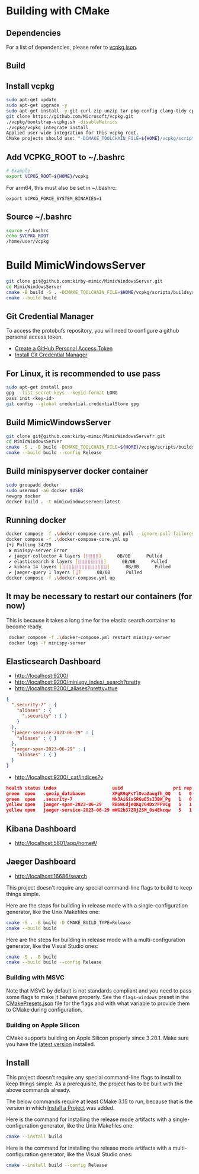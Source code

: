 # Building with CMake

## Dependencies

For a list of dependencies, please refer to [vcpkg.json](vcpkg.json).

## Build

## Install vcpkg
```sh
sudo apt-get update
sudo apt-get upgrade -y
sudo apt-get install -y git curl zip unzip tar pkg-config clang-tidy cppcheck cmake build-essential ninja-build
git clone https://github.com/Microsoft/vcpkg.git
./vcpkg/bootstrap-vcpkg.sh -disableMetrics
./vcpkg/vcpkg integrate install
Applied user-wide integration for this vcpkg root.
CMake projects should use: "-DCMAKE_TOOLCHAIN_FILE=${HOME}/vcpkg/scripts/buildsystems/vcpkg.cmake"
```

## Add VCPKG_ROOT to ~/.bashrc
```sh
# Example
export VCPKG_ROOT=${HOME}/vcpkg
```
For arm64, this must also be set in ~/.bashrc:
```
export VCPKG_FORCE_SYSTEM_BINARIES=1
```
## Source ~/.bashrc
```sh
source ~/.bashrc
echo $VCPKG_ROOT
/home/user/vcpkg
```
# Build MimicWindowsServer
```sh
git clone git@github.com:kirby-mimic/MimicWindowsServer.git
cd MimicWindowsServer
cmake -B build -S . -DCMAKE_TOOLCHAIN_FILE=$HOME/vcpkg/scripts/buildsystems/vcpkg.cmake
cmake --build build
```

## Git Credential Manager
To access the protobufs repository, you will need to configure a github personal access token.
- [Create a GitHub Personal Access Token](https://docs.github.com/en/authentication/keeping-your-account-and-data-secure/managing-your-personal-access-tokens)
- [Install Git Credential Manager](https://github.com/git-ecosystem/git-credential-manager/blob/release/docs/install.md)

## For Linux, it is recommended to use pass
```sh
sudo apt-get install pass
gpg --list-secret-keys --keyid-format LONG
pass init <key-id>
git config --global credential.credentialStore gpg
```

## Build MimicWindowsServer
```sh
git clone git@github.com:kirby-mimic/MimicWindowsServefr.git
cd MimicWindowsServer
cmake -S . -B build -DCMAKE_TOOLCHAIN_FILE=${HOME}/vcpkg/scripts/buildsystems/vcpkg.cmake --preset=ci-ubuntu
cmake --build build --config Release
```

## Build minispyserver docker container
```sh
sudo groupadd docker
sudo usermod -aG docker $USER
newgrp docker
docker build . -t mimicwindowsserver:latest
```

## Running docker
```sh
docker compose -f .\docker-compose-core.yml pull --ignore-pull-failures
docker compose -f .\docker-compose-core.yml up
[+] Pulling 34/29
 ✘ minispy-server Error                                                                                                                                                                                                         1.3s
 ✔ jaeger-collector 4 layers [⣿⣿⣿⣿]      0B/0B      Pulled                                                                                                                                                                      8.0s
 ✔ elasticsearch 8 layers [⣿⣿⣿⣿⣿⣿⣿⣿]      0B/0B      Pulled                                                                                                                                                                     9.8s
 ✔ kibana 14 layers [⣿⣿⣿⣿⣿⣿⣿⣿⣿⣿⣿⣿⣿⣿]      0B/0B      Pulled                                                                                                                                                                    15.8s
 ✔ jaeger-query 1 layers [⣿]      0B/0B      Pulled                                                                                                                                                                             7.8s
docker compose -f .\docker-compose.yml up
```

## It may be necessary to restart our containers (for now)
This is because it takes a long time for the elastic search container to become ready.
```sh
 docker compose -f .\docker-compose.yml restart minispy-server
 docker logs -f minispy-server
```

## Elasticsearch Dashboard 
- [http://localhost:9200/](http://localhost:9200/)
- [http://localhost:9200/minispy_index/_search?pretty](http://localhost:9200/minispy_index/_search?pretty)
- [http://localhost:9200/_aliases?pretty=true](http://localhost:9200/_aliases?pretty=true)
```json
{
  ".security-7" : {
    "aliases" : {
      ".security" : { }
    }
  },
  "jaeger-service-2023-06-29" : {
    "aliases" : { }
  },
  "jaeger-span-2023-06-29" : {
    "aliases" : { }
  }
}
```

- [http://localhost:9200/_cat/indices?v](http://localhost:9200/_cat/indices?v)
```json
health status index                     uuid                   pri rep docs.count docs.deleted store.size pri.store.size
green  open   .geoip_databases          XPgR9qFsTlOvaZaugfh_OQ   1   0         42            0       40mb           40mb
green  open   .security-7               Nk3AiGisSRGuE5sI3BW_Pg   1   0          7            0     25.6kb         25.6kb
yellow open   jaeger-span-2023-06-29    kBSWCdjeQKq7G4Dx7FPVCg   5   1       1902            0      210kb          210kb
yellow open   jaeger-service-2023-06-29 mWG2b37ZRj2SM_Os4Ekcqw   5   1          2            0      8.5kb          8.5kb
```

## Kibana Dashboard 
- [http://localhost:5601/app/home#/](http://localhost:5601/app/home#/)

## Jaeger Dashboard
- [http://localhost:16686/search](http://localhost:16686/search)

This project doesn't require any special command-line flags to build to keep
things simple.

Here are the steps for building in release mode with a single-configuration
generator, like the Unix Makefiles one:

```sh
cmake -S . -B build -D CMAKE_BUILD_TYPE=Release
cmake --build build
```

Here are the steps for building in release mode with a multi-configuration
generator, like the Visual Studio ones:

```sh
cmake -S . -B build
cmake --build build --config Release
```

### Building with MSVC

Note that MSVC by default is not standards compliant and you need to pass some
flags to make it behave properly. See the `flags-windows` preset in the
[CMakePresets.json](CMakePresets.json) file for the flags and with what
variable to provide them to CMake during configuration.

### Building on Apple Silicon

CMake supports building on Apple Silicon properly since 3.20.1. Make sure you
have the [latest version][1] installed.

## Install

This project doesn't require any special command-line flags to install to keep
things simple. As a prerequisite, the project has to be built with the above
commands already.

The below commands require at least CMake 3.15 to run, because that is the
version in which [Install a Project][2] was added.

Here is the command for installing the release mode artifacts with a
single-configuration generator, like the Unix Makefiles one:

```sh
cmake --install build
```

Here is the command for installing the release mode artifacts with a
multi-configuration generator, like the Visual Studio ones:

```sh
cmake --install build --config Release
```

[1]: https://cmake.org/download/
[2]: https://cmake.org/cmake/help/latest/manual/cmake.1.html#install-a-project
